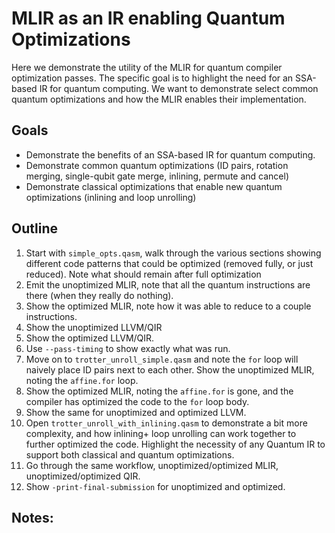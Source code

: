 # MLIR as an IR enabling Quantum Optimizations
Here we demonstrate the utility of the MLIR for quantum compiler optimization passes. The specific goal is to highlight the need for an SSA-based IR for quantum computing. We want to demonstrate select common quantum optimizations and how the MLIR enables their implementation. 

## Goals

- Demonstrate the benefits of an SSA-based IR for quantum computing.
- Demonstrate common quantum optimizations (ID pairs, rotation merging, single-qubit gate merge, inlining, permute and cancel)
- Demonstrate classical optimizations that enable new quantum optimizations (inlining and loop unrolling)

## Outline
1. Start with `simple_opts.qasm`, walk through the various sections showing different code patterns that could be optimized (removed fully, or just reduced). Note what should remain after full optimization
2. Emit the unoptimized MLIR, note that all the quantum instructions are there (when they really do nothing).
3. Show the optimized MLIR, note how it was able to reduce to a couple instructions. 
4. Show the unoptimized LLVM/QIR
5. Show the optimized LLVM/QIR. 
6. Use `--pass-timing` to show exactly what was run.  
7. Move on to `trotter_unroll_simple.qasm` and note the `for` loop will naively place ID pairs next to each other. Show the unoptimized MLIR, noting the `affine.for` loop. 
8. Show the optimized MLIR, noting the `affine.for` is gone, and the compiler has optimized the code to the `for` loop body. 
9. Show the same for unoptimized and optimized LLVM. 
10. Open `trotter_unroll_with_inlining.qasm` to demonstrate a bit more complexity, and how inlining+ loop unrolling can work together to further optimized the code. Highlight the necessity of any Quantum IR to support both classical and quantum optimizations. 
11. Go through the same workflow, unoptimized/optimized MLIR, unoptimized/optimized QIR.
12. Show `-print-final-submission` for unoptimized and optimized.
## Notes:
